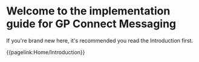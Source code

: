 # Welcome to the implementation guide for GP Connect Messaging

If you're brand new here, it's recommended you read the Introduction first.

{{pagelink:Home/Introduction}}


